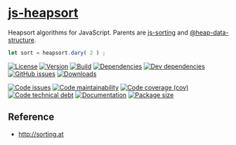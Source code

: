 [js-heapsort](http://comparison-sorting.github.io/heap-sort)
==

Heapsort algorithms for JavaScript. Parents are
[js-sorting](https://github.com/make-github-pseudonymous-again/js-sorting)
and
[@heap-data-structure](https://github.com/heap-data-structure/about).

```js
let sort = heapsort.dary( 2 ) ;
```

[![License](https://img.shields.io/github/license/comparison-sorting/heap-sort.svg)](https://raw.githubusercontent.com/comparison-sorting/heap-sort/main/LICENSE)
[![Version](https://img.shields.io/npm/v/@comparison-sorting/heap-sort.svg)](https://www.npmjs.org/package/@comparison-sorting/heap-sort)
[![Build](https://img.shields.io/travis/comparison-sorting/heap-sort/main.svg)](https://travis-ci.org/comparison-sorting/heap-sort/branches)
[![Dependencies](https://img.shields.io/david/comparison-sorting/heap-sort.svg)](https://david-dm.org/comparison-sorting/heap-sort)
[![Dev dependencies](https://img.shields.io/david/dev/comparison-sorting/heap-sort.svg)](https://david-dm.org/comparison-sorting/heap-sort?type=dev)
[![GitHub issues](https://img.shields.io/github/issues/comparison-sorting/heap-sort.svg)](https://github.com/comparison-sorting/heap-sort/issues)
[![Downloads](https://img.shields.io/npm/dm/@comparison-sorting/heap-sort.svg)](https://www.npmjs.org/package/@comparison-sorting/heap-sort)

[![Code issues](https://img.shields.io/codeclimate/issues/comparison-sorting/heap-sort.svg)](https://codeclimate.com/github/comparison-sorting/heap-sort/issues)
[![Code maintainability](https://img.shields.io/codeclimate/maintainability/comparison-sorting/heap-sort.svg)](https://codeclimate.com/github/comparison-sorting/heap-sort/trends/churn)
[![Code coverage (cov)](https://img.shields.io/codecov/c/gh/comparison-sorting/heap-sort/main.svg)](https://codecov.io/gh/comparison-sorting/heap-sort)
[![Code technical debt](https://img.shields.io/codeclimate/tech-debt/comparison-sorting/heap-sort.svg)](https://codeclimate.com/github/comparison-sorting/heap-sort/trends/technical_debt)
[![Documentation](http://comparison-sorting.github.io/heap-sort/badge.svg)](http://comparison-sorting.github.io/heap-sort/source.html)
[![Package size](https://img.shields.io/bundlephobia/minzip/@comparison-sorting/heap-sort)](https://bundlephobia.com/result?p=@comparison-sorting/heap-sort)

## Reference

  - http://sorting.at
